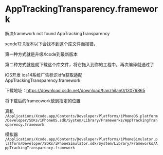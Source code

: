 # AppTrackingTransparency.framework
解决framework not found AppTrackingTransparency


xcode12.0版本以下会找不到这个库文件而报错，

第一种方式就是升级Xcode到最新版本

第二种方式就是就下载这个库文件，将它拖入到你的工程中，再次编译就通过了

iOS开发 ios14系统广告标识idfa获取适配 AppTrackingTransparency.framework

下载地址：https://download.csdn.net/download/tianzhilan0/13076865

将下载后的frameowork放到指定的位置

真机 `/Applications/Xcode.app/Contents/Developer/Platforms/iPhoneOS.platform/Developer/SDKs/iPhoneOS.sdk/System/Library/Frameworks/AppTrackingTransparency.framework`

模拟器 `/Applications/Xcode.app/Contents/Developer/Platforms/iPhoneSimulator.platform/Developer/SDKs/iPhoneSimulator.sdk/System/Library/Frameworks/AppTrackingTransparency.framework`